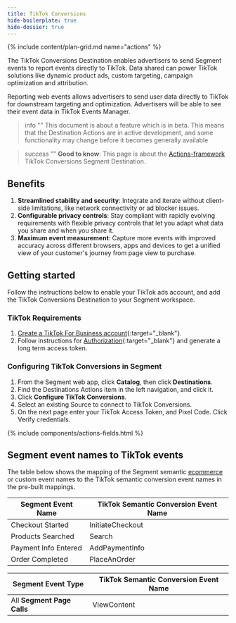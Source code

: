 ```yaml
---
title: TikTok Conversions
hide-boilerplate: true
hide-dossier: true
---
```


{% include content/plan-grid.md name="actions" %}

The TikTok Conversions Destination enables advertisers to send Segment events to report events directly to TikTok. Data shared can power TikTok solutions like dynamic product ads, custom targeting, campaign optimization and attribution.

Reporting web events allows advertisers to send user data directly to TikTok for downstream targeting and optimization. Advertisers will be able to see their event data in TikTok Events Manager.

> info ""
> This document is about a feature which is in beta. This means that the Destination Actions are in active development, and some functionality may change before it becomes generally available

> success ""
> **Good to know**: This page is about the [Actions-framework](/docs/connections/destinations/actions/) TikTok Conversions Segment Destination.

## Benefits

1. **Streamlined stability and security**: Integrate and iterate without client-side limitations, like network connectivity or ad blocker issues.
2. **Configurable privacy controls**: Stay compliant with rapidly evolving requirements with flexible privacy controls that let you adapt what data you share and when you share it.
3. **Maximum event measurement**: Capture more events with improved accuracy across different browsers, apps and devices to get a unified view of your customer's journey from page view to purchase.

## Getting started

Follow the instructions below to enable your TikTok ads account, and add the TikTok Conversions Destination to your Segment workspace.

### TikTok Requirements

1. [Create a TikTok For Business account](https://ads.tiktok.com/marketing_api/docs?id=1702715936951297){:target="_blank"}.
2. Follow instructions for [Authorization](https://ads.tiktok.com/marketing_api/docs?id=1701890979375106){:target="_blank"} and generate a long term  access token.

### Configuring TikTok Conversions in Segment

1. From the Segment web app, click **Catalog**, then click **Destinations**.
2. Find the Destinations Actions item in the left navigation, and click it.
3. Click **Configure TikTok Conversions**.
4. Select an existing Source to connect to TikTok Conversions.
5. On the next page enter your TikTok Access Token, and Pixel Code. Click Verify credentials.


{% include components/actions-fields.html %}





## Segment event names to TikTok events
The table below shows the mapping of the Segment semantic [ecommerce](/docs/connections/spec/ecommerce/v2/) or custom event names to the TikTok semantic conversion event names in the pre-built mappings.

| Segment Event Name   | TikTok Semantic Conversion Event Name |
| -------------------- | ------------------------------------- |
| Checkout Started     | InitiateCheckout                      |
| Products Searched    | Search                                |
| Payment Info Entered | AddPaymentInfo                        |
| Order Completed      | PlaceAnOrder                            |

| Segment Event Type         | TikTok Semantic Conversion Event Name |
| -------------------------- | ------------------------------------- |
| All **Segment Page Calls** | ViewContent                           |

<!-- The section below provides reference tables for the actions defined in your destination. Create the unordered list. The Segment Docs team will assist with populating the data file referenced by this include. -->



